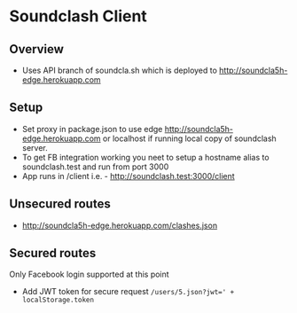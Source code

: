 # Soundclash Client

## Overview
 - Uses API branch of soundcla.sh which is deployed to http://soundcla5h-edge.herokuapp.com

## Setup
 - Set proxy in package.json to use edge http://soundcla5h-edge.herokuapp.com or localhost if running local copy of soundclash server.
 - To get FB integration working you neet to setup a hostname alias to soundclash.test and run from port 3000
 - App runs in /client i.e. - http://soundclash.test:3000/client

## Unsecured routes
 - http://soundcla5h-edge.herokuapp.com/clashes.json

## Secured routes
Only Facebook login supported at this point
 - Add JWT token for secure request
 `/users/5.json?jwt=' + localStorage.token`
